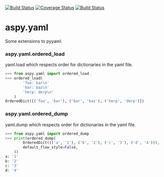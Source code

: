 [![Build Status](https://travis-ci.org/asottile/aspy.yaml.svg?branch=master)](https://travis-ci.org/asottile/aspy.yaml)
[![Coverage Status](https://img.shields.io/coveralls/asottile/aspy.yaml.svg?branch=master)](https://coveralls.io/r/asottile/aspy.yaml)
[![Build Status](https://asottile.visualstudio.com/asottile/_apis/build/status/asottile.aspy.yaml?branchName=master)](https://asottile.visualstudio.com/asottile/_build/latest?definitionId=4&branchName=master)

aspy.yaml
==========

Some extensions to pyyaml.


### aspy.yaml.ordered_load

yaml.load which respects order for dictionaries in the yaml file.

```python
>>> from aspy.yaml import ordered_load
>>> ordered_load(
        'foo: bar\n'
        'bar: baz\n'
        'herp: derp\n'
    )
OrderedDict([('foo', 'bar'), ('bar', 'baz'), ('herp', 'derp')])
```

### aspy.yaml.ordered_dump

yaml.dump which respects order for dictionaries in the yaml file.

```python
>>> from aspy.yaml import ordered_dump
>>> print(ordered_dump(
        OrderedDict((('a', '1'), ('b', '2'), ('c', '3'), ('d', '4'))),
        default_flow_style=False,
    ))
a: '1'
b: '2'
c: '3'
d: '4'
```
